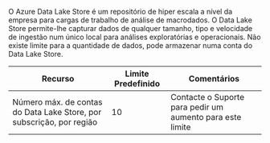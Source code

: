 O Azure Data Lake Store é um repositório de hiper escala a nível da empresa para cargas de trabalho de análise de macrodados. O Data Lake Store permite-lhe capturar dados de qualquer tamanho, tipo e velocidade de ingestão num único local para análises exploratórias e operacionais. Não existe limite para a quantidade de dados, pode armazenar numa conta do Data Lake Store.

| **Recurso** | **Limite Predefinido** | **Comentários** |
| --- | --- | --- |
| Número máx. de contas do Data Lake Store, por subscrição, por região |10 | Contacte o Suporte para pedir um aumento para este limite |



<!--HONumber=Feb17_HO3-->


